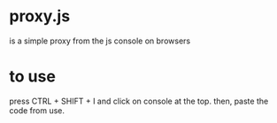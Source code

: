 # proxy.js

is a simple proxy from the js console on browsers

# to use

press CTRL + SHIFT + I and click on console at the top.
then, paste the code from use.
